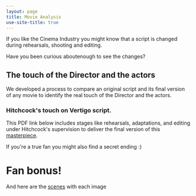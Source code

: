 ```yaml
---
layout: page
title: Movie Analysis
use-site-title: true
---
```


If you like the Cinema Industry you might know that a script is changed during rehearsals, shooting and editing.

Have you been curious aboutenough to see the changes?

## The touch of the Director and the actors
We  developed a process to compare an original script and its final version of any movie to identify the real touch of the Director and the actors.

### Hitchcock's touch on Vertigo script. 
This PDF link below includes stages like rehearsals, adaptations, and editing under Hitchcock's supervision to deliver the final version of this [masterpiece](../../img/vertigo_script_to_play.pdf/).

If you're a true fan you might also find a secret ending :)

# Fan bonus!
And here are the [scenes](../../img/vertigo_scenes.pdf/) with each image